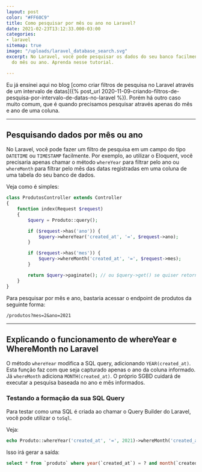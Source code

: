 ```yaml
---
layout: post
color: "#FF60C9"
title: Como pesquisar por mês ou ano no Laravel?
date: 2021-02-23T13:12:33.000-03:00
categories:
- laravel
sitemap: true
image: "/uploads/laravel_database_search.svg"
excerpt: No Laravel, você pode pesquisar os dados do seu banco facilmente através
  do mês ou ano. Aprenda nesse tutorial.

---
```

Eu já ensinei aqui no blog
[como criar filtros de pesquisa no Laravel através de um intervalo de datas]({% post_url 2020-11-09-criando-filtros-de-pesquisa-por-intervalo-de-datas-no-laravel %}). Porém há outro caso muito comum, que é quando precisamos pesquisar através apenas do mês e ano de uma coluna.

***

## Pesquisando dados por mês ou ano

No Laravel, você pode fazer um filtro de pesquisa em um campo do tipo `DATETIME` ou `TIMESTAMP` facilmente. Por exemplo, ao utilizar o Eloquent, você precisaria apenas chamar o método `whereYear` para filtrar pelo ano ou `whereMonth` para filtrar pelo mês das datas registradas em uma coluna de uma tabela do seu banco de dados.

Veja como é simples:

```php
class ProdutosController extends Controller
{
    function index(Request $request) 
    {
        $query = Produto::query();

        if ($request->has('ano')) {
            $query->whereYear('created_at', '=', $request->ano);
        }

        if ($request->has('mes')) {
            $query->whereMonth('created_at', '=', $request->mes);
        }

        return $query->paginate(); // ou $query->get() se quiser retornar tudo
    }
}
```

Para pesquisar por mês e ano, bastaria acessar o endpoint de produtos da seguinte forma:

```text
/produtos?mes=2&ano=2021
```

***

## Explicando o funcionamento de whereYear e WhereMonth no Laravel

O método `whereYear` modifica a SQL query, adicionando `YEAR(created_at)`. Esta função faz com que seja capturado apenas o ano da coluna informado. Já `whereMonth` adiciona `MONTH(created_at)`. O próprio SGBD cuidará de executar a pesquisa baseada no ano e mês informados.

### Testando a formação da sua SQL Query

Para testar como uma SQL é criada ao chamar o Query Builder do Laravel, você pode utilizar o `toSql`.

Veja:

```php
echo Produto::whereYear('created_at', '=', 2021)->whereMonth('created_at', '=', 2)->toSql();
```

Isso irá gerar a saída:

```sql
select * from `produto` where year(`created_at`) = ? and month(`created_at`) = ?
```